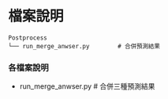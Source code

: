 # 檔案說明

```plaintext
Postprocess
└── run_merge_anwser.py        # 合併預測結果

```

### 各檔案說明
* run_merge_anwser.py        # 合併三種預測結果